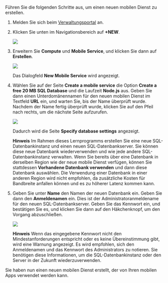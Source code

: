 Führen Sie die folgenden Schritte aus, um einen neuen mobilen Dienst zu erstellen.

1.  Melden Sie sich beim [Verwaltungsportal][Verwaltungsportal] an.

2.  Klicken Sie unten im Navigationsbereich auf **+NEW**.

    ![][0]

3.  Erweitern Sie **Compute** und **Mobile Service**, und klicken Sie dann auf **Erstellen**.

    ![][1]

    Das Dialogfeld **New Mobile Service** wird angezeigt.

4.  Wählen Sie auf der Seite **Create a mobile service** die Option **Create a free 20 MB SQL Database** und die Laufzeit **Node.js** aus. Geben Sie dann einen Unterdomänennamen für den neuen mobilen Dienst im Textfeld **URL** ein, und warten Sie, bis der Name überprüft wurde. Nachdem der Name fertig überprüft wurde, klicken Sie auf den Pfeil nach rechts, um die nächste Seite aufzurufen.

    ![][2]

    Dadurch wird die Seite **Specify database settings** angezeigt.

    <div class="dev-callout">

    **Hinweis**
    Im Rahmen dieses Lernprogramms erstellen Sie eine neue SQL-Datenbankinstanz und einen neuen SQL-Datenbankserver. Sie können diese neue Datenbank wiederverwenden und wie jede andere SQL-Datenbankinstanz verwalten. Wenn Sie bereits über eine Datenbank in derselben Region wie der neue mobile Dienst verfügen, können Sie stattdessen **Vorhandene Datenbank verwenden** und dann diese Datenbank auswählen. Die Verwendung einer Datenbank in einer anderen Region wird nicht empfohlen, da zusätzliche Kosten für Bandbreite anfallen können und es zu höherer Latenz kommen kann.

    </div>

5.  Geben Sie unter **Name** den Namen der neuen Datenbank ein. Geben Sie dann den **Anmeldenamen** ein. Dies ist der Administratoranmeldename für den neuen SQL-Datenbankserver. Geben Sie das Kennwort ein, und bestätigen Sie es, und klicken Sie dann auf den Häkchenknopf, um den Vorgang abzuschließen.

    ![][3]

    <div class="dev-callout">

    **Hinweis**
    Wenn das eingegebene Kennwort nicht den Mindestanforderungen entspricht oder es keine Übereinstimmung gibt, wird eine Warnung angezeigt.
    Es wird empfohlen, sich den Anmeldenamen und das Kennwort des Administrators zu notieren. Sie benötigen diese Informationen, um die SQL-Datenbankinstanz oder den Server in der Zukunft wiederzuverwenden.

    </div>

Sie haben nun einen neuen mobilen Dienst erstellt, der von Ihren mobilen Apps verwendet werden kann.

<!-- URLs. -->

  [Verwaltungsportal]: https://manage.windowsazure.com/
  [0]: ./media/mobile-services-create-new-service/plus-new.png
  [1]: ./media/mobile-services-create-new-service/mobile-create.png
  [2]: ./media/mobile-services-create-new-service/mobile-create-page1.png
  [3]: ./media/mobile-services-create-new-service/mobile-create-page2.png
